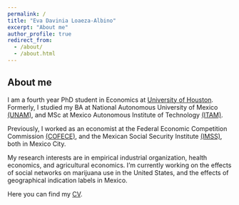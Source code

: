 ```yaml
---
permalink: /
title: "Eva Davinia Loaeza-Albino"
excerpt: "About me"
author_profile: true
redirect_from:
  - /about/
  - /about.html
---
```


## About me

I am a fourth year PhD student in Economics at [University of Houston](https://www.uh.edu/class/economics/). Formerly, I studied my BA at National Autonomous University of Mexico [(UNAM)](http://www.economia.unam.mx/), and MSc at Mexico Autonomous Institute of Technology [(ITAM)](https://posgrados.itam.mx/).

Previously, I worked as an economist at the Federal Economic Competition Commission [(COFECE)](https://www.cofece.mx/?lang=en), and the Mexican Social Security Institute [(IMSS)](http://www.imss.gob.mx/), both in Mexico City.

My research interests are in empirical industrial organization, health economics, and agricultural economics. I’m currently working on the effects of social networks on marijuana use in the United States, and the effects of geographical indication labels in Mexico.

Here you can find my <a href="/files/EvaLoaeza_CV_2022.pdf">CV</a>.
